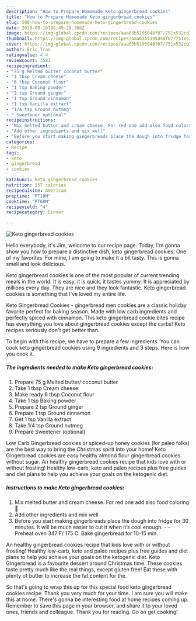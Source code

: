 ```yaml
---
description: "How to Prepare Homemade Keto gingerbread cookies"
title: "How to Prepare Homemade Keto gingerbread cookies"
slug: 500-how-to-prepare-homemade-keto-gingerbread-cookies
date: 2020-08-16T06:49:29.386Z
image: https://img-global.cpcdn.com/recipes/aaa63b5195048f07/751x532cq70/keto-gingerbread-cookies-recipe-main-photo.jpg
thumbnail: https://img-global.cpcdn.com/recipes/aaa63b5195048f07/751x532cq70/keto-gingerbread-cookies-recipe-main-photo.jpg
cover: https://img-global.cpcdn.com/recipes/aaa63b5195048f07/751x532cq70/keto-gingerbread-cookies-recipe-main-photo.jpg
author: Eric Tran
ratingvalue: 4.4
reviewcount: 3583
recipeingredient:
- "75 g Melted butter coconut butter"
- "1 tbsp Cream cheese"
- "6 tbsp Coconut flour"
- "1 tsp Baking powder"
- "2 tsp Ground ginger"
- "1 tsp Ground cinnamon"
- "1 tsp Vanilla extract"
- "1/4 tsp Ground nutmeg"
- " Sweetener optional"
recipeinstructions:
- "Mix melted butter and cream cheese. For red one add also food coloring 🔴"
- "Add other ingredients and mix well"
- "Before you start making gingerbreads place the dough into fridge for 30 minutes. It will be much easier to cut it when it’s cool enough.  Preheat oven 347 F/ 175 C. Bake gingerbread for 10-15 min."
categories:
- Recipe
tags:
- keto
- gingerbread
- cookies

katakunci: keto gingerbread cookies 
nutrition: 157 calories
recipecuisine: American
preptime: "PT10M"
cooktime: "PT60M"
recipeyield: "4"
recipecategory: Dinner

---
```



![Keto gingerbread cookies](https://img-global.cpcdn.com/recipes/aaa63b5195048f07/751x532cq70/keto-gingerbread-cookies-recipe-main-photo.jpg)

Hello everybody, it's Jim, welcome to our recipe page. Today, I'm gonna show you how to prepare a distinctive dish, keto gingerbread cookies. One of my favorites. For mine, I am going to make it a bit tasty. This is gonna smell and look delicious.

Keto gingerbread cookies is one of the most popular of current trending meals in the world. It is easy, it is quick, it tastes yummy. It is appreciated by millions every day. They are nice and they look fantastic. Keto gingerbread cookies is something that I've loved my entire life.

Keto Gingerbread Cookies - gingerbread men cookies are a classic holiday favorite perfect for baking season. Made with low carb ingredients and perfectly spiced with cinnamon. This keto gingerbread cookie bites recipe has everything you love about gingerbread cookies except the carbs! Keto recipes seriously don&#39;t get better than.


To begin with this recipe, we have to prepare a few ingredients. You can cook keto gingerbread cookies using 9 ingredients and 3 steps. Here is how you cook it.

<!--inarticleads1-->

##### The ingredients needed to make Keto gingerbread cookies:

1. Prepare 75 g Melted butter/ coconut butter
1. Take 1 tbsp Cream cheese
1. Make ready 6 tbsp Coconut flour
1. Take 1 tsp Baking powder
1. Prepare 2 tsp Ground ginger
1. Prepare 1 tsp Ground cinnamon
1. Get 1 tsp Vanilla extract
1. Take 1/4 tsp Ground nutmeg
1. Prepare  Sweetener (optional)


Low Carb Gingerbread cookies or spiced-up honey cookies (for paleo folks) are the best way to bring the Christmas spirit into your home! Keto Gingerbread cookies are easy healthy almond flour gingerbread cookies without sugar. An healthy gingerbread cookies recipe that kids love with or without frosting! Healthy low-carb, keto and paleo recipes plus free guides and diet plans to help you achieve your goals on the ketogenic diet. 

<!--inarticleads2-->

##### Instructions to make Keto gingerbread cookies:

1. Mix melted butter and cream cheese. For red one add also food coloring 🔴
1. Add other ingredients and mix well
1. Before you start making gingerbreads place the dough into fridge for 30 minutes. It will be much easier to cut it when it’s cool enough. -  - Preheat oven 347 F/ 175 C. Bake gingerbread for 10-15 min.


An healthy gingerbread cookies recipe that kids love with or without frosting! Healthy low-carb, keto and paleo recipes plus free guides and diet plans to help you achieve your goals on the ketogenic diet. Keto Gingerbread is a favourite dessert around Christmas time. These cookies taste pretty much like the real things, except gluten free! Eat these with plenty of butter to increase the fat content for the. 

So that's going to wrap this up for this special food keto gingerbread cookies recipe. Thank you very much for your time. I am sure you will make this at home. There's gonna be interesting food at home recipes coming up. Remember to save this page in your browser, and share it to your loved ones, friends and colleague. Thank you for reading. Go on get cooking!
